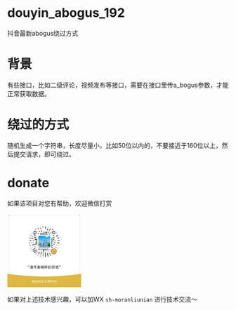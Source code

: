 # douyin_abogus_192
 抖音最新abogus绕过方式

# 背景
有些接口，比如二级评论，视频发布等接口，需要在接口里传a_bogus参数，才能正常获取数据。
# 绕过的方式
随机生成一个字符串，长度尽量小，比如50位以内的，不要接近于160位以上，然后提交请求，即可绕过。

# donate

如果该项目对您有帮助，欢迎微信打赏

<img src="./img/donate.jpg" width="33.3%" />

如果对上述技术感兴趣，可以加WX `sh-moranliunian` 进行技术交流～